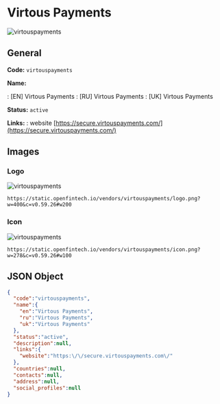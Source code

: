 
# Virtous Payments 
![virtouspayments](https://static.openfintech.io/vendors/virtouspayments/logo.png?w=400&c=v0.59.26#w200)  

## General 
 
**Code:** `virtouspayments` 
 
**Name:** 
 
:	[EN] Virtous Payments 
:	[RU] Virtous Payments 
:	[UK] Virtous Payments 
 
**Status:** `active` 
 
**Links:** 
: website [https://secure.virtouspayments.com/](https://secure.virtouspayments.com/) 
 

## Images 

### Logo 
 
![virtouspayments](https://static.openfintech.io/vendors/virtouspayments/logo.png?w=400&c=v0.59.26#w200)  

```
https://static.openfintech.io/vendors/virtouspayments/logo.png?w=400&c=v0.59.26#w200
```  

### Icon 
 
![virtouspayments](https://static.openfintech.io/vendors/virtouspayments/icon.png?w=278&c=v0.59.26#w100)  

```
https://static.openfintech.io/vendors/virtouspayments/icon.png?w=278&c=v0.59.26#w100
```  

## JSON Object 

```json
{
  "code":"virtouspayments",
  "name":{
    "en":"Virtous Payments",
    "ru":"Virtous Payments",
    "uk":"Virtous Payments"
  },
  "status":"active",
  "description":null,
  "links":{
    "website":"https:\/\/secure.virtouspayments.com\/"
  },
  "countries":null,
  "contacts":null,
  "address":null,
  "social_profiles":null
}
```  
